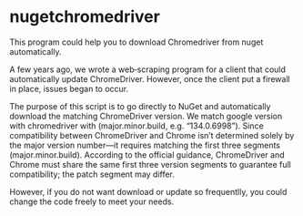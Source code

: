 # nugetchromedriver
This program could help you to download Chromedriver from nuget automatically.

A few years ago, we wrote a web‑scraping program for a client that could automatically update ChromeDriver. However, once the client put a firewall in place, issues began to occur.

The purpose of this script is to go directly to NuGet and automatically download the matching ChromeDriver version. We match google version with chromedriver with (major.minor.build, e.g. “134.0.6998”). Since compatibility between ChromeDriver and Chrome isn’t determined solely by the major version number—it requires matching the first three segments (major.minor.build). According to the official guidance, ChromeDriver and Chrome must share the same first three version segments to guarantee full compatibility; the patch segment may differ.

However, if you do not want download or update so frequentlly, you could change the code freely to meet your needs.
